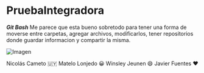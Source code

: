 # PruebaIntegradora

**_Git Bash_**
Me parece que esta bueno sobretodo para tener una forma de moverse entre
carpetas, agregar archivos, modificarlos, tener repositorios donde guardar informacion y compartir la misma.

![Imagen](https://www.stanleyulili.com/assets/images/posts/2019-08-13-install-git-bash/featured-image.jpg)



Nicolás Cameto :uruguay:
Matelo Lonjedo :grinning:
Winsley Jeunen  :smile:
Javier Fuentes  :heart:
